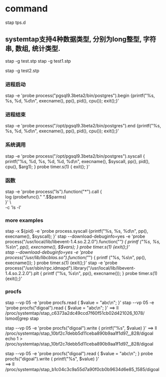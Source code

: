 # command
stap  tps.d

## systemtap支持4种数据类型, 分别为long整型, 字符串, 数组, 统计类型.
stap  -g  test.stp
stap  -g  test1.stp


stap  -g  test2.stp

### 进程启动
stap -e 'probe process("pgsql9.3beta2/bin/postgres").begin {printf("%s, %s, %d, %d\n", execname(), pp(), pid(), cpu()); exit();}'  
### 进程结束
stap -e 'probe process("/opt/pgsql9.3beta2/bin/postgres").end {printf("%s, %s, %d, %d\n", execname(), pp(), pid(), cpu()); exit();}'  
### 系统调用
stap -e 'probe process("/opt/pgsql9.3beta2/bin/postgres").syscall { printf("%s, %d, %s, %d, %d, %d\n", execname(), $syscall, pp(), pid(), cpu(), $arg1); } probe timer.s(1) { exit(); }' 
### 函数
stap -e 'probe process("ls").function("*").call {  
           log (probefunc()." ".$$parms)  
           }' \  
       -c 'ls -l' 

###  more examples
stap -x  ${pid} -e 'probe process.syscall {printf("%s, %s, %d\n", pp(), execname(), $syscall); }' 
stap --download-debuginfo=yes -e 'probe process("/usr/local/lib/libevent-1.4.so.2.2.0").function("*") { printf ("%s, %s, %s\n", pp(), execname(), $$vars); } probe timer.s(1) {exit();}'  
stap --download-debuginfo=yes -e 'probe process("/usr/lib/libcblas.so").function("*") { printf ("%s, %s\n", pp(), execname()); } probe timer.s(1) {exit();}'
stap -e 'probe process("/usr/sbin/rpc.idmapd").library("/usr/local/lib/libevent-1.4.so.2.2.0").plt { printf ("%s, %s\n", pp(), execname()); } probe timer.s(1) {exit();}'  

### procfs
 stap --vp 05 -e 'probe procfs.read { $value = "abc\n"; }'
 stap --vp 05 -e 'probe procfs("digoal").read { $value = "abc\n"; }'
==>
ll /proc/systemtap/stap_c6373a2dc49ccd7f60f51cb02d421026_1078/
lsmod|grep stap

 stap --vp 05 -e 'probe procfs("digoal").write { printf("%s", $value) }'
==> 
ll  /proc/systemtap/stap_10bf2c7debb5d11ceba890b9aa1f1d97__828/digoal
echo  1 >   /proc/systemtap/stap_10bf2c7debb5d11ceba890b9aa1f1d97__828/digoal

 stap --vp 05 -e 'probe procfs("digoal").read { $value = "abc\n"; } probe procfs("digoal").write { printf("%s", $value) }'  
==> 
ll /proc/systemtap/stap_b1c04c3c9a55d7a90f0cb0b9634d6e85_1585/digoal


